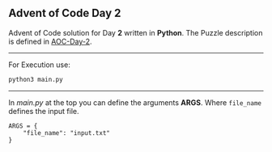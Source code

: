 ## Advent of Code Day 2

Advent of Code solution for Day **2** written in **Python**. The Puzzle description is defined in <a href="https://adventofcode.com/2022/day/2">AOC-Day-2</a>. 
<hr>

For Execution use:

```bash
python3 main.py
```

<hr>

In _main.py_ at the top you can define the arguments **ARGS**. Where `file_name` defines the input file.

```pyt
ARGS = {
    "file_name": "input.txt"
}
```


